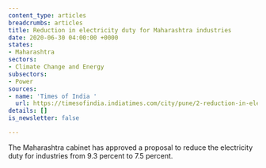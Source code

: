 ```yaml
---
content_type: articles
breadcrumbs: articles
title: Reduction in electricity duty for Maharashtra industries
date: 2020-06-30 04:00:00 +0000
states:
- Maharashtra
sectors:
- Climate Change and Energy
subsectors:
- Power
sources:
- name: 'Times of India '
  url: https://timesofindia.indiatimes.com/city/pune/2-reduction-in-electricity-duty-for-maharashtra-industries/articleshow/76641462.cms
details: []
is_newsletter: false

---
```

The Maharashtra cabinet has approved a proposal to reduce the electricity duty for industries from 9.3 percent to 7.5 percent.

